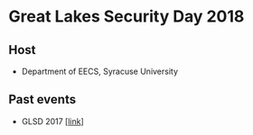 # Great Lakes Security Day 2018

## Host

* Department of EECS, Syracuse University

## Past events

- GLSD 2017 [[link](https://www.rit.edu/cybersecurity/great-lakes-security-day-2017)]


